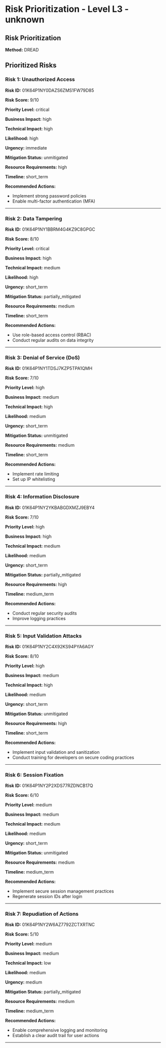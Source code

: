 # Risk Prioritization - Level L3 - unknown

## Risk Prioritization

**Method:** DREAD

## Prioritized Risks

### Risk 1: Unauthorized Access

**Risk ID:** 01K64P1NY0DAZS6ZMS1FW79D85

**Risk Score:** 9/10

**Priority Level:** critical

**Business Impact:** high

**Technical Impact:** high

**Likelihood:** high

**Urgency:** immediate

**Mitigation Status:** unmitigated

**Resource Requirements:** high

**Timeline:** short_term

**Recommended Actions:**
- Implement strong password policies
- Enable multi-factor authentication (MFA)

---

### Risk 2: Data Tampering

**Risk ID:** 01K64P1NY1BBRM4G4KZ9C8GPGC

**Risk Score:** 8/10

**Priority Level:** critical

**Business Impact:** high

**Technical Impact:** medium

**Likelihood:** high

**Urgency:** short_term

**Mitigation Status:** partially_mitigated

**Resource Requirements:** medium

**Timeline:** short_term

**Recommended Actions:**
- Use role-based access control (RBAC)
- Conduct regular audits on data integrity

---

### Risk 3: Denial of Service (DoS)

**Risk ID:** 01K64P1NY1TDSJ7KZP5TPA1QMH

**Risk Score:** 7/10

**Priority Level:** high

**Business Impact:** medium

**Technical Impact:** high

**Likelihood:** medium

**Urgency:** short_term

**Mitigation Status:** unmitigated

**Resource Requirements:** medium

**Timeline:** short_term

**Recommended Actions:**
- Implement rate limiting
- Set up IP whitelisting

---

### Risk 4: Information Disclosure

**Risk ID:** 01K64P1NY2YKBABGDXMZJ9EBY4

**Risk Score:** 7/10

**Priority Level:** high

**Business Impact:** high

**Technical Impact:** medium

**Likelihood:** medium

**Urgency:** short_term

**Mitigation Status:** partially_mitigated

**Resource Requirements:** high

**Timeline:** medium_term

**Recommended Actions:**
- Conduct regular security audits
- Improve logging practices

---

### Risk 5: Input Validation Attacks

**Risk ID:** 01K64P1NY2C4X92KS94PYA6AGY

**Risk Score:** 8/10

**Priority Level:** high

**Business Impact:** medium

**Technical Impact:** high

**Likelihood:** medium

**Urgency:** short_term

**Mitigation Status:** unmitigated

**Resource Requirements:** high

**Timeline:** short_term

**Recommended Actions:**
- Implement input validation and sanitization
- Conduct training for developers on secure coding practices

---

### Risk 6: Session Fixation

**Risk ID:** 01K64P1NY2P2XDS77RZDNCB17Q

**Risk Score:** 6/10

**Priority Level:** medium

**Business Impact:** medium

**Technical Impact:** medium

**Likelihood:** medium

**Urgency:** short_term

**Mitigation Status:** unmitigated

**Resource Requirements:** medium

**Timeline:** medium_term

**Recommended Actions:**
- Implement secure session management practices
- Regenerate session IDs after login

---

### Risk 7: Repudiation of Actions

**Risk ID:** 01K64P1NY2W6AZ7792ZCTXRTNC

**Risk Score:** 5/10

**Priority Level:** medium

**Business Impact:** medium

**Technical Impact:** low

**Likelihood:** medium

**Urgency:** medium

**Mitigation Status:** partially_mitigated

**Resource Requirements:** medium

**Timeline:** medium_term

**Recommended Actions:**
- Enable comprehensive logging and monitoring
- Establish a clear audit trail for user actions

---

